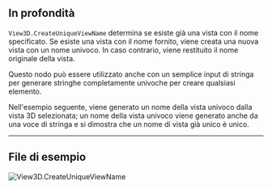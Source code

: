 ## In profondità
`View3D.CreateUniqueViewName` determina se esiste già una vista con il nome specificato. Se esiste una vista con il nome fornito, viene creata una nuova vista con un nome univoco. In caso contrario, viene restituito il nome originale della vista.

Questo nodo può essere utilizzato anche con un semplice input di stringa per generare stringhe completamente univoche per creare qualsiasi elemento.

Nell'esempio seguente, viene generato un nome della vista univoco dalla vista 3D selezionata; un nome della vista univoco viene generato anche da una voce di stringa e si dimostra che un nome di vista già unico è unico.

___
## File di esempio

![View3D.CreateUniqueViewName](./Revit.Elements.Views.View3D.CreateUniqueViewName_img.jpg)
